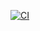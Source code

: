 [![CI](https://github.com/ericminio/yop-http-server-stub/actions/workflows/ci.yml/badge.svg)](https://github.com/ericminio/yop-http-server-stub/actions/workflows/ci.yml)